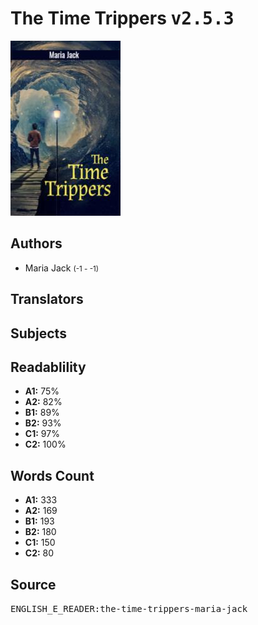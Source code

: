 # The Time Trippers <kbd>v2.5.3</kbd>

![](./cover.medium.jpg "")

## Authors


 - Maria Jack <small>(-1 - -1)</small>

## Translators



## Subjects



## Readablility


 - **A1:** 75%
 - **A2:** 82%
 - **B1:** 89%
 - **B2:** 93%
 - **C1:** 97%
 - **C2:** 100%

## Words Count


 - **A1:** 333
 - **A2:** 169
 - **B1:** 193
 - **B2:** 180
 - **C1:** 150
 - **C2:** 80

## Source


<kbd>ENGLISH_E_READER:the-time-trippers-maria-jack</kbd>
